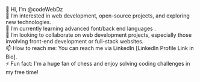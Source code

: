 👋 Hi, I’m @codeWebDz  
👀 I’m interested in web development, open-source projects, and exploring new technologies.  
🌱 I’m currently learning advanced font/back end languages .  
💞️ I’m looking to collaborate on web development projects, especially those involving front-end development or full-stack websites.  
📫 How to reach me: You can reach me via LinkedIn [LinkedIn Profile Link in Bio].   
⚡ Fun fact: I'm a huge fan of chess and enjoy solving coding challenges in my free time!
